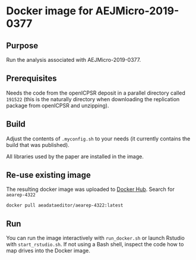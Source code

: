 # Docker image for AEJMicro-2019-0377

## Purpose

Run the analysis associated with AEJMicro-2019-0377.

## Prerequisites

Needs the code from the openICPSR deposit in a parallel directory called `191522` (this is the naturally directory when downloading the replication package from openICPSR and unzipping).

## Build

Adjust the contents of `.myconfig.sh` to your needs (it currently contains the build that was published).

All libraries used by the paper are installed in the image.

## Re-use existing image

The resulting docker image was uploaded to [Docker Hub](https://hub.docker.com/). Search for `aearep-4322`

```
docker pull aeadataeditor/aearep-4322:latest
```

## Run

You can run the image interactively with `run_docker.sh` or launch Rstudio with `start_rstudio.sh`. If not using a Bash shell, inspect the code how to map drives into the Docker image. 
